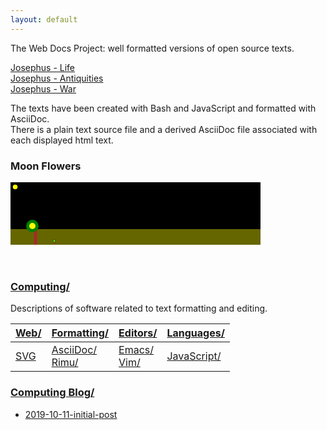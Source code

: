 ```yaml
---
layout: default
---
```


The Web Docs Project: well formatted versions of open source texts.

[Josephus - Life](texts/Josephus0090Life/index.html)  
[Josephus - Antiquities](texts/Josephus0090Antiquities/index.html)  
[Josephus - War](texts/Josephus0090War/index.html)

The texts have been created with Bash and JavaScript and formatted with AsciiDoc.  
There is a plain text source file and a derived AsciiDoc file associated with each displayed html text.

### Moon Flowers

<div>
<svg xmlns="http://www.w3.org/2000/svg" xmlns:xlink="http://www.w3.org/1999/xlink" width="400" height="100" viewBox="0 0 800 200" >
<defs>
<symbol id="sun" viewBox="0 0 20 20" >
<circle cx="10" cy="10" r="5" style="fill:yellow" />
</symbol>
<symbol id="flower" viewBox="0 0 20 20" >
<rect width="2" height="12" x="11" y="8" style="fill:brown;" />
<circle cx="10" cy="08" r="4" style="fill:green;" />
<circle cx="10" cy="08" r="2" style="fill:yellow;" />
</symbol>
<symbol id="flowerGrowing" viewBox="0 0 20 20" >

</symbol>
</defs>
<rect x="0" y="0" width="800" height="150" >
<animate attributeName="fill" begin="5s" dur="20s" values="#112; #224; #44f; #224; #112; #112;" fill="freeze" repeatDur="indefinite" />
</rect>
<rect x="0" y="150" width="800" height="50" style="fill:#660;" />
<use xlink:href="#sun" width="30" height="30" >
<animateMotion path="M-60 0 M -30 100 Q 400 -100 800 100 Q 1200 -100 1600 100" begin="10s" dur="20s" fill="freeze" repeatDur="indefinite" />
</use>
<use xlink:href="#flower" x="20" y="100" width="100" height="100" >
<animateTransform attributeType="XML" attributeName="transform" type="skewY" values="30;60;30; 10; 30; 10; 10; 10; 10;" begin="2s" dur="20s" fill="freeze" repeatDur="indefinite" />
</use>
<use xlink:href="#flower" x="130" y="180" width="20" height="20" >
<animate attributeName="y" attributeType="XML" begin="10s" dur="20s" values="200;180;200" fill="freeze" repeatDur="indefinite" />
</use>
<use xlink:href="#flower" x="20" y="80" width="20" height="20" >
<animate attributeName="y" attributeType="XML" values="200;180;200" begin="0s" dur="20s" fill="freeze" repeatDur="indefinite" />
</use>
</svg>
</div>

<br>
<br>

### [Computing/](computing/index.html )
Descriptions of software related to text formatting and editing.  


| [Web/](computing/web/index.html) | [Formatting/](computing/formatting/index.html) | [Editors/](computing/editors/index.html) | [Languages/](computing/languages/index.html) |
| ----------- | ----------- | ----------- | ----------- |
| [SVG](computing/web/svg/index.html) | [AsciiDoc/](computing/formatting/asciidoc/index.html) <br> [Rimu/](computing/formatting/rimu/index.html) | [Emacs/](computing/editors/emacs/index.html) <br> [Vim/ ](computing/editors/vim/index.html) | [JavaScript/](computing/languages/javascript/index.html) |


### [Computing Blog/](computingBlog/index.html)
- [2019-10-11-initial-post](computingBlog/2019-10-11-initial-post.html)


